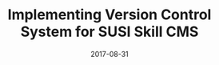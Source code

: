 ---
layout: blog
type: blog
image: images/SUSI_VC.jpg
title: Implementing Version Control System for SUSI Skill CMS
date: 2017-08-31
permalink: https://blog.fossasia.org/implementing-version-control-system-for-susi-skill-cms/
labels:
  - FOSSASIA
  - GSoC
  - Open Event
  - SUSI.AI
  - Tutorial
  - Artificial Intelligence
  - Google Summer of Code
  - Material-ui
  - open event
  - Personal Assistant
  - React JS
  - Revision History
  - SUSI Web Chat
  - Version control
---